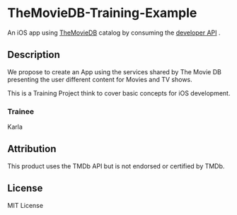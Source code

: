 # TheMovieDB-Training-Example
An iOS app using [TheMovieDB](https://www.themoviedb.org) catalog by consuming the [developer API](https://www.themoviedb.org/documentation/api) . 

## Description
We propose to create an App using the services shared by The Movie DB presenting the user different content for Movies and TV shows. 

This is a Training Project think to cover basic concepts for iOS development. 

### Trainee
Karla

## Attribution
This product uses the TMDb API but is not endorsed or certified by TMDb.

## License
MIT License
